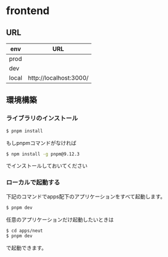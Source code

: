 # frontend

## URL

| env   | URL                                             |
| ----- | ----------------------------------------------- |
| prod  |  |
| dev   |  |
| local | http://localhost:3000/                          |

## 環境構築

### ライブラリのインストール

```bash
$ pnpm install
```

もしpnpmコマンドがなければ

```bash
$ npm install -g pnpm@9.12.3
```

でインストールしておいてください

### ローカルで起動する

下記のコマンドでapps配下のアプリケーションをすべて起動します。

```bash
$ pnpm dev
```

任意のアプリケーションだけ起動したいときは

```bash
$ cd apps/neut
$ pnpm dev
```

で起動できます。
